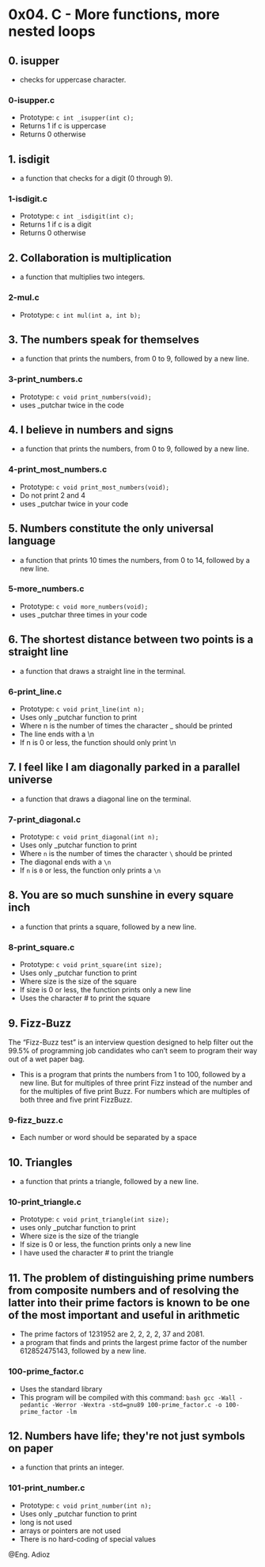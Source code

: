 # 0x04. C - More functions, more nested loops

## 0. isupper

* checks for uppercase character.

### 0-isupper.c

* Prototype: ```c int _isupper(int c);```
* Returns 1 if c is uppercase
* Returns 0 otherwise

## 1. isdigit

* a function that checks for a digit (0 through 9).

### 1-isdigit.c

* Prototype: ```c int _isdigit(int c);```
* Returns 1 if c is a digit
* Returns 0 otherwise

## 2. Collaboration is multiplication

* a function that multiplies two integers.

### 2-mul.c

* Prototype: ```c int mul(int a, int b);```

## 3. The numbers speak for themselves

* a function that prints the numbers, from 0 to 9, followed by a new line.

### 3-print_numbers.c

* Prototype: ```c void print_numbers(void);```
* uses _putchar twice in the code

## 4. I believe in numbers and signs

* a function that prints the numbers, from 0 to 9, followed by a new line.

### 4-print_most_numbers.c

* Prototype: ```c void print_most_numbers(void);```
* Do not print 2 and 4
* uses _putchar twice in your code

## 5. Numbers constitute the only universal language

* a function that prints 10 times the numbers, from 0 to 14, followed by a new line.

### 5-more_numbers.c

* Prototype: ```c void more_numbers(void);```
* uses _putchar three times in your code

## 6. The shortest distance between two points is a straight line

* a function that draws a straight line in the terminal.

### 6-print_line.c

* Prototype: ```c void print_line(int n);```
* Uses only _putchar function to print
* Where n is the number of times the character _ should be printed
* The line ends with a \n
* If n is 0 or less, the function should only print \n

## 7. I feel like I am diagonally parked in a parallel universe

* a function that draws a diagonal line on the terminal.

### 7-print_diagonal.c

* Prototype: ```c void print_diagonal(int n);```
* Uses only _putchar function to print
* Where ```n``` is the number of times the character ```\``` should be printed
* The diagonal ends with a ```\n```
* If ```n``` is ```0``` or less, the function only prints a ```\n```

## 8. You are so much sunshine in every square inch

* a function that prints a square, followed by a new line.

### 8-print_square.c

* Prototype: ```c void print_square(int size);```
* Uses only _putchar function to print
* Where size is the size of the square
* If size is 0 or less, the function prints only a new line
* Uses the character # to print the square

## 9. Fizz-Buzz

The “Fizz-Buzz test” is an interview question designed to help filter out the 99.5% of programming job candidates who can’t seem to program their way out of a wet paper bag.

* This is a program that prints the numbers from 1 to 100, followed by a new line. But for multiples of three print Fizz instead of the number and for the multiples of five print Buzz. For numbers which are multiples of both three and five print FizzBuzz.

### 9-fizz_buzz.c

* Each number or word should be separated by a space

## 10. Triangles

* a function that prints a triangle, followed by a new line.

### 10-print_triangle.c

* Prototype: ```c void print_triangle(int size);```
* uses only _putchar function to print
* Where size is the size of the triangle
* If size is 0 or less, the function prints only a new line
* I have used the character # to print the triangle

## 11. The problem of distinguishing prime numbers from composite numbers and of resolving the latter into their prime factors is known to be one of the most important and useful in arithmetic

* The prime factors of 1231952 are 2, 2, 2, 2, 37 and 2081.
* a program that finds and prints the largest prime factor of the number 612852475143, followed by a new line.

### 100-prime_factor.c

* Uses the standard library
* This program will be compiled with this command: ```bash gcc -Wall -pedantic -Werror -Wextra -std=gnu89 100-prime_factor.c -o 100-prime_factor -lm```

## 12. Numbers have life; they're not just symbols on paper

* a function that prints an integer.

### 101-print_number.c

* Prototype: ```c void print_number(int n);```
* Uses only _putchar function to print
* long is not used
* arrays or pointers are not used
* There is no hard-coding of special values

@Eng. Adioz
